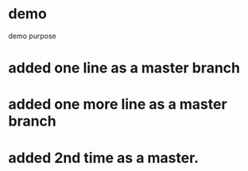 # demo
demo purpose
# added one line as a master branch

# added one more line as a master branch

# added 2nd time as a master.
